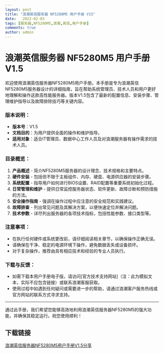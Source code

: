 ```yaml
---
layout: post
title: "浪潮英信服务器 NF5280M5 用户手册 V15"
date:   2022-02-03
tags: [服务器,NF5280M5,浪潮,英信,用户手册]
comments: true
author: admin
---
```

# 浪潮英信服务器 NF5280M5 用户手册 V1.5

欢迎使用浪潮英信服务器NF5280M5用户手册。本手册是专为浪潮英信NF5280M5服务器设计的详细指南，旨在帮助系统管理员、技术人员和用户更好地理解和操作这款高性能服务器。版本V1.5包含了最新的配置信息、安装步骤、管理维护指导以及故障排除技巧等关键内容。

### 版本说明：
- **版本号**：V1.5
- **文档目的**：为用户提供全面的操作和维护指导。
- **适用对象**：适合IT管理员、数据中心工作人员及对浪潮服务器有操作需求的技术人员。

### 目录概览：
1. **产品概述** - 简介NF5280M5服务器的设计理念、技术规格和主要特点。
2. **硬件安装** - 包括但不限于主板组件、内存、硬盘、电源供应器的安装步骤。
3. **系统配置** - 指导用户如何进行BIOS设置、RAID配置等重要系统初始化过程。
4. **日常管理和维护** - 提供日常监控服务器状态、软件更新、故障诊断和预防措施的方法。
5. **安全操作指南** - 强调在操作过程中应注意的安全规范和实践建议。
6. **故障排查** - 列出常见问题及其解决方案，以便快速定位并解决问题。
7. **技术参数** - 详尽列出服务器的各项技术指标，包括性能参数、接口类型等。

### 注意事项：
- 在执行任何硬件或系统更改前，请仔细阅读相关章节，以确保操作正确无误。
- 请确保在干净、稳定的电源环境下操作，避免数据丢失或设备损坏。
- 对于复杂操作，推荐由具有相应技术和经验的专业人员执行。

### 下载与反馈：
- 如需下载本用户手册电子版，请访问[官方技术支持网站]（注：此为模拟文本，实际不应包含链接）或联系浪潮客服获取。
- 使用过程中如遇到任何疑问或需要进一步的帮助，请通过浪潮客户服务热线或官方网站的联系方式寻求支持。

---

通过此手册，我们希望您能够高效地利用浪潮英信服务器NF5280M5的强大功能，并确保其稳定运行。祝您使用顺利！

## 下载链接

[浪潮英信服务器NF5280M5用户手册V1.5分享](https://pan.quark.cn/s/4a17ceb64ab7)
